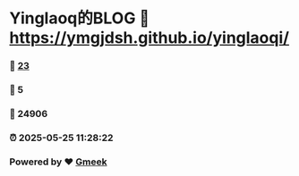 # Yinglaoq的BLOG :link: https://ymgjdsh.github.io/yinglaoqi/ 
### :page_facing_up: [23](https://ymgjdsh.github.io/yinglaoqi//tag.html) 
### :speech_balloon: 5 
### :hibiscus: 24906 
### :alarm_clock: 2025-05-25 11:28:22 
### Powered by :heart: [Gmeek](https://github.com/Meekdai/Gmeek)
